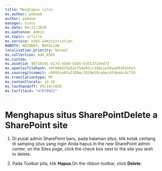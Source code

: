 ```yaml
---
title: Menghapus situs
ms.author: pebaum
author: pebaum
manager: scotv
ms.date: 04/21/2020
ms.audience: Admin
ms.topic: article
ms.service: o365-administration
ROBOTS: NOINDEX, NOFOLLOW
localization_priority: Normal
ms.collection: Adm_O365
ms.custom: ''
ms.assetid: 48710191-b17d-4560-b356-b351371d4d73
ms.openlocfilehash: 44f06b429262e754e92cc348a1e58aa4916d10a3
ms.sourcegitcommit: c6692ce0fa1358ec3529e59ca0ecdfdea4cdc759
ms.translationtype: MT
ms.contentlocale: id-ID
ms.lasthandoff: 09/14/2020
ms.locfileid: "47679922"
---
```

# <a name="delete-a-sharepoint-site"></a><span data-ttu-id="e3eb8-102">Menghapus situs SharePoint</span><span class="sxs-lookup"><span data-stu-id="e3eb8-102">Delete a SharePoint site</span></span>

1. <span data-ttu-id="e3eb8-103">Di pusat admin SharePoint baru, pada halaman situs, klik kotak centang di samping situs yang ingin Anda hapus.</span><span class="sxs-lookup"><span data-stu-id="e3eb8-103">In the new  SharePoint admin center, on the Sites page, click the check box next to the site you wish to delete.</span></span>
    
2. <span data-ttu-id="e3eb8-104">Pada Toolbar pita, klik **Hapus**.</span><span class="sxs-lookup"><span data-stu-id="e3eb8-104">On the ribbon toolbar, click **Delete**.</span></span>
    

